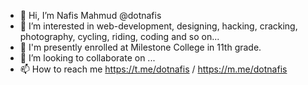 - 👋 Hi, I’m Nafis Mahmud @dotnafis
- 👀 I’m interested in web-development, designing, hacking, cracking, photography, cycling, riding, coding and so on...
- 🌱 I'm presently enrolled at Milestone College in 11th grade.
- 💞️ I’m looking to collaborate on ...
- 📫 How to reach me https://t.me/dotnafis  / https://m.me/dotnafis

<!---
dotnafis/dotnafis is a ✨ special ✨ repository because its `README.md` (this file) appears on your GitHub profile.
You can click the Preview link to take a look at your changes.
--->
